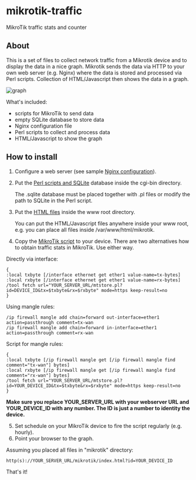 # mikrotik-traffic
MikroTik traffic stats and counter

## About

This is a set of files to collect network traffic from a Mikrotik device and to display the data in a nice graph. Mikrotik sends the data via HTTP to your own web server (e.g. Nginx) where the data is stored and processed via Perl scripts. Collection of HTML/Javascript then shows the data in a graph.

![graph](https://raw.githubusercontent.com/mghaan/mikrotik-traffic/master/mikrotik.png "Sample graph")

What's included:

* scripts for MikroTik to send data
* empty SQLite database to store data
* Nginx configuration file
* Perl scripts to collect and process data
* HTML/Javascript to show the graph

## How to install

1. Configure a web server (see sample [Nginx configuration](https://github.com/mghaan/mikrotik-traffic/blob/master/etc/nginx/nginx.conf)).
2. Put the [Perl scripts and SQLite](https://github.com/mghaan/mikrotik-traffic/tree/master/var/www/cgi-bin) database inside the cgi-bin directory.

    The .sqlite database must be placed together with .pl files or modify the path to SQLite in the Perl script.

3. Put the [HTML files](https://github.com/mghaan/mikrotik-traffic/tree/master/var/www/html) inside the www root directory.

    You can put the HTML/Javascript files anywhere inside your www root, e.g. you can place all files inside /var/www/html/mikrotik.

4. Copy the [MikroTik script](https://github.com/mghaan/mikrotik-traffic/blob/master/opt/mikrotik.script) to your device. There are two alternatives how to obtain traffic stats in MikroTik. Use either way.

Directly via interface:

    {
    :local txbyte [/interface ethernet get ether1 value-name=tx-bytes]
    :local rxbyte [/interface ethernet get ether1 value-name=rx-bytes]
    /tool fetch url="YOUR_SERVER_URL/mtstore.pl?id=DEVICE_ID&tx=$txbyte&rx=$rxbyte" mode=https keep-result=no
    }
	
Using mangle rules:

    /ip firewall mangle add chain=forward out-interface=ether1 action=passthrough comment=tx-wan
    /ip firewall mangle add chain=forward in-interface=ether1 action=passthrough comment=rx-wan
	
Script for mangle rules:

    {
    :local txbyte [/ip firewall mangle get [/ip firewall mangle find comment="tx-wan"] bytes]
    :local rxbyte [/ip firewall mangle get [/ip firewall mangle find comment="rx-wan"] bytes]
    /tool fetch url="YOUR_SERVER_URL/mtstore.pl?id=YOUR_DEVICE_ID&tx=$txbyte&rx=$rxbyte" mode=https keep-result=no
    }
	
**Make sure you replace YOUR_SERVER_URL with your webserver URL and YOUR_DEVICE_ID with any number. The ID is just a number to identity the device.** 

5. Set schedule on your MikroTik device to fire the script regularly (e.g. hourly).
6. Point your browser to the graph.

Assuming you placed all files in "mikrotik" directory:

    http(s)://YOUR_SERVER_URL/mikrotik/index.html?id=YOUR_DEVICE_ID

That's it!